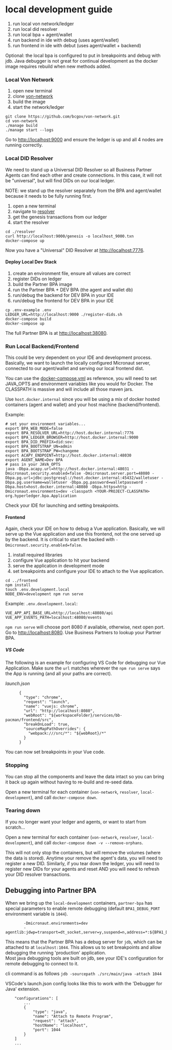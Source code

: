 # local development guide

1. run local von network/ledger
2. run local did resolver
3. run local bpa + agent/wallet
4. run backend in ide with debug (uses agent/wallet)
5. run frontend in ide with debut (uses agent/wallet + backend)

Optional: the local bpa is configured to put in breakpoints and debug with jdb. Java debugger is not great for continual development as the docker image requires rebuild when new methods added.

### Local Von Network

1. open new terminal
2. clone [von-network](https://github.com/bcgov/von-network.git)
3. build the image
4. start the network/ledger

```shell script
git clone https://github.com/bcgov/von-network.git
cd von-network
./manage build
./manage start --logs
```

Go to [http://localhost:9000](http://localhost:9000) and ensure the ledger is up and all 4 nodes are running correctly.

### Local DID Resolver
We need to stand up a Universal DID Resolver so all Business Partner Agents can find each other and create connections. In this case, it will not be "universal", but will find DIDs on our local ledger. 

NOTE: we stand up the resolver separately from the BPA and agent/wallet because it needs to be fully running first.

1. open a new terminal
2. navigate to [resolver](./resolver)
3. get the genesis transactions from our ledger
4. start the resolver

```shell script
cd ./resolver
curl http://localhost:9000/genesis -o localhost_9000.txn
docker-compose up
```

Now you have a "Universal" DID Resolver at [http://localhost:7776](http://localhost:7776). 

#### Deploy Local Dev Stack
1. create an environment file, ensure all values are correct
2. register DIDs on ledger
3. build the Partner BPA image
4. run the Partner BPA + DEV BPA (the agent and wallet db)
5. run/debug the backend for DEV BPA in your IDE
6. run/debug the frontend for DEV BPA in your IDE 

```shell script
cp .env-example .env
LEDGER_URL=http://localhost:9000 ./register-dids.sh
docker-compose build 
docker-compose up
```

The full Partner BPA is at [http://localhost:38080](http://localhost:38080).  

### Run Local Backend/Frontend
This could be very dependent on your IDE and development process. Basically, we want to launch the locally configured Micronaut server, connected to our agent/wallet and serving our local frontend dist.  

You can use the [docker-compose.yml](./docker-compose.yml) as reference, you will need to set JAVA_OPTS and environment variables like you would for Docker. The CLASSPATH is massive and will include all those maven jars.  

Use `host.docker.internal` since you will be using a mix of docker hosted containers (agent and wallet) and your host machine (backend/frontend). 

Example:
```shell script
# set your environment variables...
export BPA_WEB_MODE=false
export BPA_RESOLVER_URL=http://host.docker.internal:7776
export BPA_LEDGER_BROWSER=http://host.docker.internal:9000
export BPA_DID_PREFIX=did:sov:
export BPA_BOOTSTRAP_UN=admin
export BPA_BOOTSTRAP_PW=changeme
export ACAPY_ENDPOINT=http://host.docker.internal:48030
export AGENT_NAME=Dev BPA
# pass in your JAVA_OPTS
java -Dbpa.acapy.url=http://host.docker.internal:48031 -Dmicronaut.security.enabled=false -Dmicronaut.server.port=48080 -Dbpa.pg.url=jdbc:postgresql://host.docker.internal:45432/walletuser -Dbpa.pg.username=walletuser -Dbpa.pg.password=walletpassword -Dbpa.host=host.docker.internal:48080 -Dbpa.https=http -Dmicronaut.environments=dev -classpath <YOUR-PROJECT-CLASSPATH> org.hyperledger.bpa.Application
```

Check your IDE for launching and setting breakpoints.  

#### Frontend
Again, check your IDE on how to debug a Vue application. Basically, we will serve up the Vue application and use this frontend, not the one served up by the backend. It is critical to start the backed with `-Dmicronaut.security.enabled=false`.  

1. install required libraries
2. configure Vue application to hit your backend
3. serve the application in development mode
4. set breakpoints and configure your IDE to attach to the Vue application.

```shell script
cd ../frontend
npm install
touch .env.development.local
NODE_ENV=development npm run serve
```

Example: `.env.development.local`:

```text
VUE_APP_API_BASE_URL=http://localhost:48080/api
VUE_APP_EVENTS_PATH=localhost:48080/events
```

`npm run serve` will choose port 8080 if available, otherwise, next open port.  
Go to [http://localhost:8080](http://localhost:8080). Use Business Partners to lookup your Partner BPA. 

##### VS Code

The following is an example for configuring VS Code for debugging our Vue Application.
Make sure the `url` matches wherever the `npm run serve` says the App is running (and all your paths are correct).

*launch.json*

```
      {
        "type": "chrome",
        "request": "launch",
        "name": "vuejs: chrome",
        "url": "http://localhost:8080",
        "webRoot": "${workspaceFolder}/services/bb-pacman/frontend/src",
        "breakOnLoad": true,
        "sourceMapPathOverrides": {
          "webpack:///src/*": "${webRoot}/*"
        }
      }
```

You can now set breakpoints in your Vue code.

### Stopping
You can stop all the components and leave the data intact so you can bring it back up again without having to re-build and re-seed data.

Open a new terminal for each container (`von-network`, `resolver`, `local-development`), and call `docker-compose down`.

### Tearing down
If you no longer want your ledger and agents, or want to start from scratch... 

Open a new terminal for each container (`von-network`, `resolver`, `local-development`), and call `docker-compose down -v --remove-orphans`.  

This will not only stop the containers, but will remove the volumes (where the data is stored). Anytime your remove the agent's data, you will need to register a new DID. Similarly, if you tear down the ledger, you will need to register new DIDs for your agents and reset AND you will need to refresh your DID resolver transactions. 


## Debugging into Partner BPA

When we bring up the `local-development` containers, `partner-bpa` has special parameters to enable remote debugging (default `BPA1_DEBUG_PORT` environment variable is `1044`).
```text
        -Dmicronaut.environments=dev
        -agentlib:jdwp=transport=dt_socket,server=y,suspend=n,address=*:${BPA1_DEBUG_PORT}

```

This means that the Partner BPA has a debug server for `jdb`, which can be attached to at `localhost:1044`. This allows us to set breakpoints and allow debugging the running 'production' application.  
Most java debugging tools are built on jdb, see your IDE's configuration for remote debugging to connect to it.

cli command is as follows `jdb -sourcepath ./src/main/java -attach 1044`

VSCode's launch.json config looks like this to work with the 'Debugger for Java' extension.

```
    "configurations": [
        ...
        {
            "type": "java",
            "name": "Attach to Remote Program",
            "request": "attach",
            "hostName": "localhost",
            "port": 1044
        }
    ]
    ...
```



